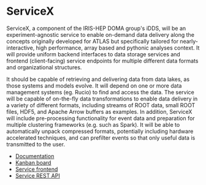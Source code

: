 # ServiceX

ServiceX, a component of the IRIS-HEP DOMA group's iDDS, will be an
experiment-agnostic service to enable on-demand data delivery along the concepts
originally developed for ATLAS but specifically tailored for nearly-interactive,
high performance, array based and pythonic analyses context. It will provide
uniform backend interfaces to data storage services and  frontend
(client-facing) service endpoints for multiple different data formats and
organizational structures.  

It should be capable of retrieving and delivering
data from data lakes, as those systems and models evolve. It will depend on one
or more data management systems (eg. Rucio) to find and access the data. The
service will be capable of on-the-fly data transformations to enable data
delivery in a variety of different formats, including streams of ROOT data,
small ROOT files, HDF5, and Apache Arrow buffers as examples. In addition,
ServiceX will include pre-processing functionality for event data and
preparation for multiple clustering frameworks (e.g. such as Spark).  It will be
able to automatically unpack compressed formats, potentially including hardware
accelerated techniques, and can prefilter events so that only useful data is
transmitted to the user.

* [Documentation](https://ssl-hep.github.io/ServiceX/)
* [Kanban board](https://app.zenhub.com/workspaces/servicex-5caba4288d0ceb76ea94ae1f/board?repos=180217333)
* [Service frontend](https://servicex.slateci.net)
* [Service REST API](https://app.swaggerhub.com/apis-docs/ivukotic/ServiceX/1.2.0)